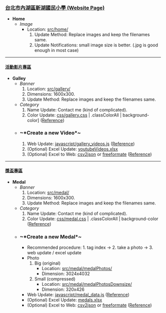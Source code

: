 ### [台北市內湖區新湖國民小學 (Website Page)](https://xinhuelementaryschool.github.io/)
* **Home**
  * *Image*
    * Location: [src/home/](./src/home/)
      1. Update Method:  Replace images and keep the filenames same.
      2. Update Notifications: small image size is better.  (.jpg is good enough in most case)
---
#### [活動影片專區](https://xinhuelementaryschool.github.io/gallery.html)
* **Galley**
  * *Banner*
    1. Location: [src/gallery/](src/gallery/)
    2. Dimensions: 1600x300.
    3. Update Method: Replace images and keep the filenames same.
  * *Category* 
    1. Name Update: Contact me (kind of complicated).
    2. Color Update: [css/gallery.css](css/gallery.css) | .classColorAll | background-color] ([Reference](tutorial/gallery/Category_Color.png))
  * ### \~*Create a new Video\*~
    1. Web Update: [javascript/gallery_videos.js](javascript/gallery_videos.js) ([Reference](https://www.youtube.com/watch?v=Eq7yArnPIIc&feature=youtu.be))
    2. (Optional) Excel Update:  [youtubeVideos.xlsx](youtubeVideos.xlsx) 
    3. (Optional) Excel to Web:  [csv2json](https://www.csvjson.com/csv2json) or [freeformate](https://www.freeformatter.com/csv-to-json-converter.html) ([Reference](tutorial/gallery/Excel_to_Web.mp4))
---
#### [獎盃專區](https://xinhuelementaryschool.github.io/medal.html)
* **Medal**
  * *Banner*
     1. Location: [src/medal/](src/medal/)
     2. Dimensions: 1600x300.
     3. Update Method: Replace images and keep the filenames same.
  * *Category* 
     1. Name Update: Contact me (kind of complicated).
     2. Color Update: [css/medal.css](css/medal.css) | .classColorAll | background-color ([Reference](tutorial/medal/Category_Color.jpg))
  * ### \~*Create a new Medal\*~
     * Recommended procedure: 1. tag index -> 2. take a photo -> 3.  web update / excel update 
     * Photo
       1. Big (original)
            * Location: [src/medal/medalPhotos/](src/medal/medalPhotos/)
            * Dimension: 3024x4032
       2. Small (compressed)
            * Location: [src/medal/medalPhotosDownsize/](src/medal/medalPhotosDownsize/)
            * Dimension: 320x426
     * Web Update: [javascript/medal_data.js](javascript/medal_data.js) ([Reference](tutorial/medal/Medal_Update.mp4))
     * (Optional) Excel Update:  [medals.xlsx](medals.xlsx)
     * (Optional) Excel to Web:  [csv2json](https://www.csvjson.com/csv2json) or [freeformate](https://www.freeformatter.com/csv-to-json-converter.html)  ([Reference](tutorial/medal/Excel_to_Web.mp4))

